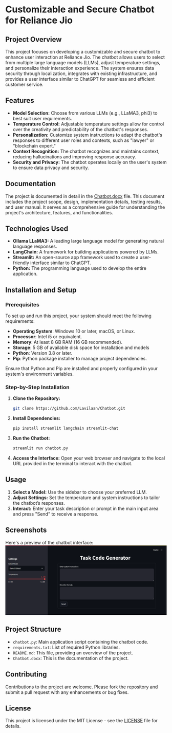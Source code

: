 # Customizable and Secure Chatbot for Reliance Jio

## Project Overview
This project focuses on developing a customizable and secure chatbot to enhance user interaction at Reliance Jio. The chatbot allows users to select from multiple large language models (LLMs), adjust temperature settings, and personalize their interaction experience. The system ensures data security through localization, integrates with existing infrastructure, and provides a user interface similar to ChatGPT for seamless and efficient customer service.

## Features
- **Model Selection:** Choose from various LLMs (e.g., LLaMA3, phi3) to best suit user requirements.
- **Temperature Control:** Adjustable temperature settings allow for control over the creativity and predictability of the chatbot's responses.
- **Personalization:** Customize system instructions to adapt the chatbot's responses to different user roles and contexts, such as "lawyer" or "blockchain expert."
- **Context Recognition:** The chatbot recognizes and maintains context, reducing hallucinations and improving response accuracy.
- **Security and Privacy:** The chatbot operates locally on the user's system to ensure data privacy and security.

## **Documentation**

The project is documented in detail in the [Chatbot.docx](./Chatbot.docx) file. This document includes the project scope, design, implementation details, testing results, and user manual. It serves as a comprehensive guide for understanding the project's architecture, features, and functionalities.

## Technologies Used
- **Ollama LLaMA3:** A leading large language model for generating natural language responses.
- **LangChain:** A framework for building applications powered by LLMs.
- **Streamlit:** An open-source app framework used to create a user-friendly interface similar to ChatGPT.
- **Python:** The programming language used to develop the entire application.

## Installation and Setup

### Prerequisites
To set up and run this project, your system should meet the following requirements:

- **Operating System**: Windows 10 or later, macOS, or Linux.
- **Processor**: Intel i5 or equivalent.
- **Memory**: At least 8 GB RAM (16 GB recommended).
- **Storage**: 5 GB of available disk space for installation and models
- **Python**: Version 3.8 or later.
- **Pip**: Python package installer to manage project dependencies.

Ensure that Python and Pip are installed and properly configured in your system's environment variables.

### Step-by-Step Installation
1. **Clone the Repository:**
    ```bash
    git clone https://github.com/Lavilaan/Chatbot.git
    ```
2. **Install Dependencies:**
    ```bash
    pip install streamlit langchain streamlit-chat
    ```
3. **Run the Chatbot:**
    ```bash
    streamlit run chatbot.py
    ```

4. **Access the Interface:** Open your web browser and navigate to the local URL provided in the terminal to interact with the chatbot.

## Usage
1. **Select a Model:** Use the sidebar to choose your preferred LLM.
2. **Adjust Settings:** Set the temperature and system instructions to tailor the chatbot’s responses.
3. **Interact:** Enter your task description or prompt in the main input area and press "Send" to receive a response.

## Screenshots
Here's a preview of the chatbot interface:
![Chatbot Interface](./Interface.png)

## Project Structure
- `chatbot.py`: Main application script containing the chatbot code.
- `requirements.txt`: List of required Python libraries.
- `README.md`: This file, providing an overview of the project.
- `Chatbot.docx`: This is the documentation of the project.

## Contributing
Contributions to the project are welcome. Please fork the repository and submit a pull request with any enhancements or bug fixes.

## License
This project is licensed under the MIT License - see the [LICENSE](./LICENSE) file for details.
